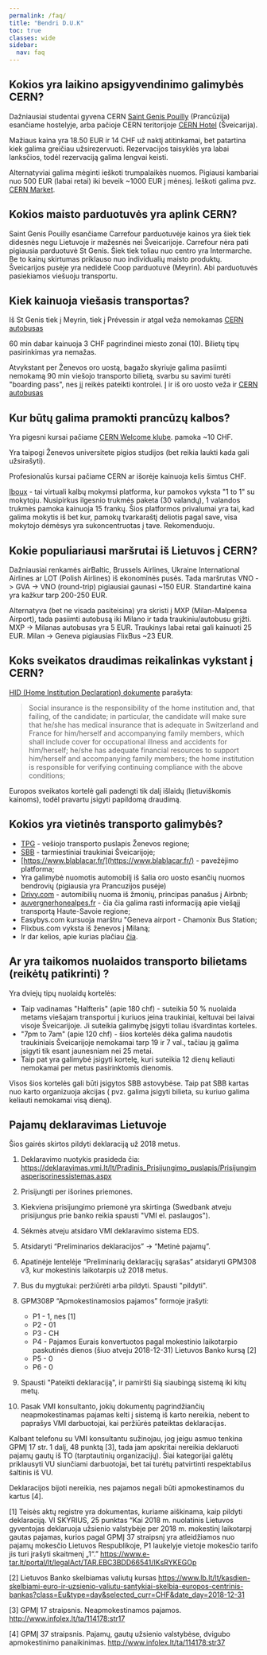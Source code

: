 ```yaml
---
permalink: /faq/
title: "Bendri D.U.K"
toc: true
classes: wide
sidebar:
  nav: faq
---
```


## Kokios yra laikino apsigyvendinimo galimybės CERN?
Dažniausiai studentai gyvena CERN [Saint Genis Pouilly](https://smb-dep.web.cern.ch/en/CERN_Housing/Saint_Genis_Hostel)  (Prancūzija) esančiame hostelyje, arba pačioje CERN teritorijoje [CERN Hotel](https://smb-dep.web.cern.ch/en/CERN_Housing/Bldg_38) (Šveicarija).

Mažiaus kaina yra 18.50 EUR ir 14 CHF už naktį atitinkamai, bet patartina kiek galima greičiau užsirezervuoti. Rezervacijos taisyklės yra labai lanksčios, todėl rezervaciją galima lengvai keisti.

Alternatyviai galima mėginti ieškoti trumpalaikės nuomos. Pigiausi kambariai nuo 500 EUR (labai retai) iki beveik ~1000 EUR į mėnesį. Ieškoti galima pvz. [CERN Market]( http://cern.ch/market ).

## Kokios maisto parduotuvės yra aplink CERN?
Saint Genis Pouilly esančiame Carrefour parduotuvėje kainos yra šiek tiek didesnės negu Lietuvoje ir mažesnės nei Šveicarijoje. Carrefour nėra pati pigiausia parduotuvė St Genis. Šiek tiek toliau nuo centro yra Intermarche. Be to kainų skirtumas priklauso nuo individualių maisto produktų. Šveicarijos pusėje yra nedidelė Coop parduotuvė (Meyrin). Abi parduotuvės pasiekiamos viešuoju transportu. 

## Kiek kainuoja viešasis transportas?
Iš St Genis tiek į Meyrin, tiek į Prévessin ir atgal veža nemokamas [CERN autobusas](https://smb-dep.web.cern.ch/en/ShuttleService/Circuit2)

60 min dabar kainuoja 3 CHF pagrindinei miesto zonai (10). Bilietų tipų pasirinkimas yra nemažas.

Atvykstant per Ženevos oro uostą, bagažo skyriuje galima pasiimti nemokamą 90 min viešojo transporto bilietą, svarbu su savimi turėti "boarding pass", nes jį reikės pateikti kontrolei. Į ir iš oro uosto veža ir [CERN autobusas](https://smb-dep.web.cern.ch/en/ShuttleService/Circuit4)

## Kur būtų galima pramokti prancūzų kalbos?

Yra pigesni kursai pačiame [CERN Welcome klube]( http://club-welcome.web.cern.ch/Lang_EN.html ). pamoka ~10 CHF.

Yra taipogi Ženevos universitete pigios studijos (bet reikia laukti kada gali užsirašyti).

Profesionalūs kursai pačiame CERN ar išorėje kainuoja kelis šimtus CHF.

[Iboux](http://iboux.com/) - tai virtuali kalbų mokymsi platforma, kur pamokos vyksta  "1 to 1" su mokytoju. Nusipirkus ilgesnio trukmės paketa (30 valandų), 1 valandos trukmės pamoka kainuoja 15 frankų. Šios platformos privalumai yra tai, kad galima mokytis iš bet kur, pamokų tvarkaraštį deliotis pagal save, visa mokytojo dėmėsys yra sukoncentruotas į tave. Rekomenduoju.

## Kokie populiariausi maršrutai iš Lietuvos į CERN?

Dažniausiai renkamės airBaltic, Brussels Airlines, Ukraine International Airlines ar LOT (Polish Airlines) iš ekonominės pusės. Tada maršrutas VNO -> GVA -> VNO (round-trip) pigiausiai gaunasi ~150 EUR. Standartinė kaina yra kažkur tarp 200-250 EUR.

Alternatyva (bet ne visada pasiteisina) yra skristi į MXP (Milan-Malpensa Airport), tada pasiimti autobusą iki Milano ir tada traukiniu/autobusu grįžti. MXP -> Milanas autobusas yra 5 EUR. Traukinys labai retai gali kainuoti 25 EUR. Milan -> Geneva pigiausias FlixBus ~23 EUR.

## Koks sveikatos draudimas reikalinkas vykstant į CERN?

[HID (Home Institution Declaration) dokumente]( http://usersoffice.web.cern.ch/sites/usersoffice.web.cern.ch/files/pdf/Formalities/HomeInstitutionDeclarationforUO.pdf ) parašyta:


> Social insurance is the responsibility of the home institution and, that failing, of the candidate;
> in particular, the candidate will make sure that he/she has medical insurance that is adequate in
> Switzerland and France for him/herself and accompanying family members, which shall include cover
> for occupational illness and accidents for him/herself;
> he/she has adequate financial resources to support him/herself and accompanying family members;
> the home institution is responsible for verifying continuing compliance with the above conditions;

Europos sveikatos kortelė gali padengti tik dalį išlaidų (lietuviškomis kainoms), todėl pravartu įsigyti papildomą draudimą.

## Kokios yra vietinės transporto galimybės?

* [TPG](https://www.tpg.ch/) - vešiojo transporto puslapis Ženevos regione;
* [SBB](https://www.sbb.ch/en/home.html) - tarmiestiniai traukiniai Šveicarijoje;
* [https://www.blablacar.fr/](https://www.blablacar.fr/) - pavežėjimo platforma;
* Yra galimybė nuomotis automobilį iš šalia oro uosto esančių nuomos bendrovių (pigiausia yra Prancuzijos pusėje)
* [Drivy.com](https://www.drivy.com/) - automibilių nuoma iš žmonių, principas panašus į Airbnb;
* [auvergnerhonealpes.fr](https://www.auvergnerhonealpes.fr/253-transport-interurbain.htm) - čia čia galima rasti informaciją apie viešąjį transportą Haute-Savoie regione;
* Easybys.com kursuoja marštru "Geneva airport - Chamonix Bus Station;
* Flixbus.com vyksta iš ženevos į Milaną;
* Ir dar kelios, apie kurias plačiau [čia](https://www.google.com). 

## Ar yra taikomos nuolaidos transporto bilietams (reikėtų patikrinti) ?

Yra dviejų tipų nuolaidų kortelės:

* Taip vadinamas "Halfteris" (apie 180 chf) - suteikia 50 % nuolaida metams viešajam transportui į kuriuos įeina traukiniai, keltuvai bei laivai visoje Šveicarijoje. Ji suteikia galimybę įsigyti toliau išvardintas korteles.
* "7pm to 7am" (apie 120 chf) - šios kortelės dėka galima naudotis traukiniais Šveicarijoje nemokamai tarp 19 ir 7 val., tačiau ją galima įsigyti tik esant jaunesniam nei 25 metai.
* Taip pat yra galimybė įsigyti kortelę, kuri suteikia 12 dienų keliauti nemokamai per metus pasirinktomis dienomis. 

Visos šios kortelės gali būti įsigytos SBB astovybėse. Taip pat SBB kartas nuo karto organizuoja akcijas ( pvz. galima įsigyti bilieta, su kuriuo galima keliauti nemokamai visą dieną).

## Pajamų deklaravimas Lietuvoje

Šios gairės skirtos pildyti deklaraciją už 2018 metus. 

1. Deklaravimo nuotykis prasideda čia: https://deklaravimas.vmi.lt/lt/Pradinis_Prisijungimo_puslapis/Prisijungimasperisorinessistemas.aspx
2. Prisijungti per išorines priemones. 
3. Kiekviena prisijungimo priemonė yra skirtinga (Swedbank atveju prisijungus prie banko reikia spausti "VMI el. paslaugos").
4. Sėkmės atveju atsidaro VMI deklaravimo sistema EDS.
5. Atsidaryti “Preliminarios deklaracijos” -> “Metinė pajamų”.
6. Apatinėje lentelėje “Preliminarių deklaracijų sąrašas” atsidaryti GPM308 v3, kur mokestinis laikotarpis už 2018 metus.
7. Bus du mygtukai: peržiūrėti arba pildyti. Spausti "pildyti".
8. GPM308P “Apmokestinamosios pajamos” formoje įrašyti: 

   - P1 - 1, nes [1]
   - P2 - 01
   - P3 - CH
   - P4 - Pajamos Eurais konvertuotos pagal mokestinio laikotarpio paskutinės dienos (šiuo atveju 2018-12-31) Lietuvos Banko kursą [2]
   - P5 - 0
   - P6 - 0

9. Spausti "Pateikti deklaraciją", ir pamiršti šią siaubingą sistemą iki kitų metų.
10. Pasak VMI konsultanto, jokių dokumentų pagrindžiančių neapmokestinamas pajamas kelti į sistemą iš karto nereikia, nebent to paprašys VMI darbuotojai, kai peržiūrės pateiktas deklaracijas.

Kalbant telefonu su VMI konsultantu sužinojau, jog jeigu asmuo tenkina GPMĮ 17 str. 1 dalį, 48 punktą [3], tada jam apskritai nereikia deklaruoti pajamų gautų iš TO (tarptautinių organizacijų). Šiai kategorijai galėtų priklausyti VU siunčiami darbuotojai, bet tai turėtų patvirtinti respektabilus šaltinis iš VU.

Deklaracijos bijoti nereikia, nes pajamos negali būti apmokestinamos du kartus [4].

[1] Teisės aktų registre yra dokumentas, kuriame aiškinama, kaip pildyti deklaraciją. VI SKYRIUS, 25 punktas 
“Kai 2018 m. nuolatinis Lietuvos gyventojas deklaruoja užsienio valstybėje per 2018 m. mokestinį laikotarpį gautas pajamas, kurios pagal GPMĮ 37 straipsnį yra atleidžiamos nuo pajamų mokesčio Lietuvos Respublikoje, P1 laukelyje vietoje mokesčio tarifo jis turi įrašyti skaitmenį „1“.”
https://www.e-tar.lt/portal/lt/legalAct/TAR.EBC3BDD66541/IKsRYKEGOp

[2] Lietuvos Banko skelbiamas valiutų kursas 
https://www.lb.lt/lt/kasdien-skelbiami-euro-ir-uzsienio-valiutu-santykiai-skelbia-europos-centrinis-bankas?class=Eu&type=day&selected_curr=CHF&date_day=2018-12-31

[3] GPMĮ 17 straipsnis. Neapmokestinamos pajamos. http://www.infolex.lt/ta/114178:str17

[4] GPMĮ 37 straipsnis. Pajamų, gautų užsienio valstybėse, dvigubo apmokestinimo panaikinimas.
http://www.infolex.lt/ta/114178:str37








